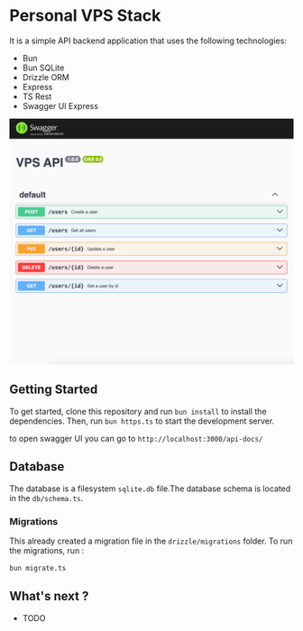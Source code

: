 # Personal VPS Stack

It is a simple API backend application that uses the following technologies:

- Bun
- Bun SQLite
- Drizzle ORM
- Express
- TS Rest
- Swagger UI Express

![screen](screen.png)

## Getting Started

To get started, clone this repository and run `bun install` to install the dependencies. Then, run `bun https.ts` to start the development server.

to open swagger UI you can go to `http://localhost:3000/api-docs/`

## Database

The database is a filesystem `sqlite.db` file.The database schema is located in the `db/schema.ts`.

### Migrations

This already created a migration file in the `drizzle/migrations` folder.
To run the migrations, run :

```bash
bun migrate.ts
```

## What's next ?

- TODO

